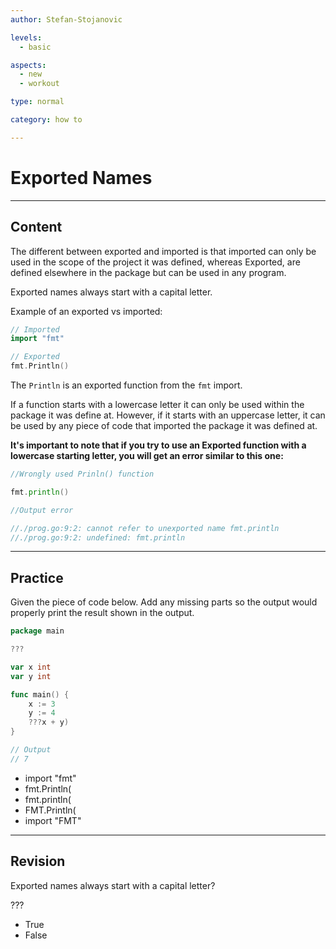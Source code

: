 ```yaml
---
author: Stefan-Stojanovic

levels:
  - basic

aspects:
  - new
  - workout

type: normal

category: how to

---
```


# Exported Names

---
## Content

The different between exported and imported is that imported can only be used in the scope of the project it was defined, whereas Exported, are defined elsewhere in the package but can be used in any program.

Exported names always start with a capital letter.

Example of an exported vs imported:

```go
// Imported
import "fmt"

// Exported
fmt.Println()
```

The `Println` is an exported function from the `fmt` import.

If a function starts with a lowercase letter it can only be used within the package it was define at. However, if it starts with an uppercase letter, it can be used by any piece of code that imported the package it was defined at.

**It's important to note that if you try to use an Exported function with a lowercase starting letter, you will get an error similar to this one:**

```go
//Wrongly used Prinln() function

fmt.println()

//Output error

//./prog.go:9:2: cannot refer to unexported name fmt.println
//./prog.go:9:2: undefined: fmt.println

```

---
## Practice

Given the piece of code below. Add any missing parts so the output would properly print the result shown in the output.

```go
package main

???

var x int
var y int

func main() {
	x := 3
	y := 4
	???x + y)
}

// Output
// 7
```

* import "fmt"
* fmt.Println(
* fmt.println(
* FMT.Println(
* import "FMT"

---
## Revision

Exported names always start with a capital letter?

???

* True
* False
